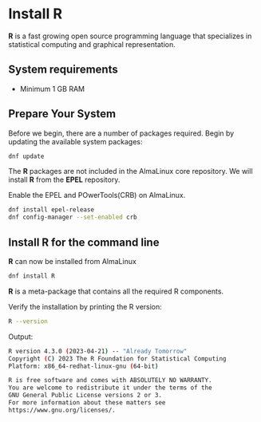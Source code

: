 # Install R

**R** is a fast growing open source programming language that specializes in statistical computing and graphical representation.

## System requirements

- Minimum 1 GB RAM

## Prepare Your System

Before we begin, there are a number of packages required. Begin by updating the available system packages:

```sh
dnf update
```

The **R** packages are not included in the AlmaLinux core repository. We will install **R** from the **EPEL** repository.


Enable the EPEL and POwerTools(CRB) on AlmaLinux.

```sh
dnf install epel-release
dnf config-manager --set-enabled crb
```

## Install R for the command line

**R** can now be installed from AlmaLinux

```sh
dnf install R
```

**R** is a meta-package that contains all the required R components.

Verify the installation by printing the R version:

```sh
R --version
```

Output:

```sh
R version 4.3.0 (2023-04-21) -- "Already Tomorrow"
Copyright (C) 2023 The R Foundation for Statistical Computing
Platform: x86_64-redhat-linux-gnu (64-bit)

R is free software and comes with ABSOLUTELY NO WARRANTY.
You are welcome to redistribute it under the terms of the
GNU General Public License versions 2 or 3.
For more information about these matters see
https://www.gnu.org/licenses/.
```